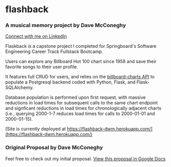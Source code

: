 # flashback

### A musical memory project by Dave McConeghy
[Connect with me on LinkedIn](https://www.linkedin.com/in/david-mcconeghy/)

Flaskback is a capstone project I completed for Springboard's Software Engineering Career Track Fullstack Bootcamp.

Users can explore any Billboard Hot 100 chart since 1958 and save their favorite songs to their user profile. 

It features full CRUD for users, and relies on the [billboard-charts API](https://github.com/guoguo12/billboard-charts) to populate a Postgresql backend coded with Python, Flask, and Flask-SQLAlchemy. 

Database population is performed upon first request, with massive reductions in load times for subsequent calls to the same chart endpoint and signficant reductions in load times for chronologically adjacent charts (i.e., querying 2000-1-7 reduces load times for calls to 2000-01-01 and 2000-01-15).  

[Site is currently deployed at https://flashback-dwm.herokuapp.com/](https://flashback-dwm.herokuapp.com/) 


### Original Proposal by Dave McConeghy
Feel free to check out my initial proposal. 
[View this proposal in Google Docs](https://docs.google.com/document/d/1gXzn_mwFInoAnlA48n6XPhq4FItoeB0_nv4R6NYPp1A/edit?usp=sharing)
